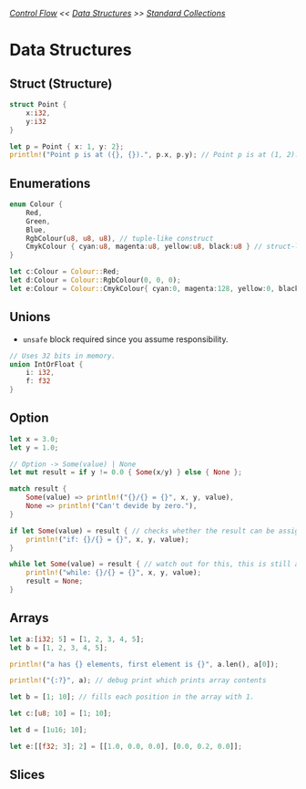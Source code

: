 _[Control Flow](./control-flow.md) << [Data Structures](./data-structures.md) >> [Standard Collections](./standard-collections.md)_

# Data Structures

## Struct (Structure)

```rust
struct Point {
    x:i32,
    y:i32
}

let p = Point { x: 1, y: 2};
println!("Point p is at ({}, {}).", p.x, p.y); // Point p is at (1, 2).
```

## Enumerations

```rust 
enum Colour {
    Red,
    Green,
    Blue,
    RgbColour(u8, u8, u8), // tuple-like construct
    CmykColour { cyan:u8, magenta:u8, yellow:u8, black:u8 } // struct-like construct
}

let c:Colour = Colour::Red;
let d:Colour = Colour::RgbColour(0, 0, 0);
let e:Colour = Colour::CmykColour{ cyan:0, magenta:128, yellow:0, black:0 };
```

## Unions

- `unsafe` block required since you assume responsibility.

```rust
// Uses 32 bits in memory.
union IntOrFloat {
    i: i32,
    f: f32
}
```

## Option<T>

```rust
let x = 3.0;
let y = 1.0;

// Option -> Some(value) | None
let mut result = if y != 0.0 { Some(x/y) } else { None };

match result {
    Some(value) => println!("{}/{} = {}", x, y, value),
    None => println!("Can't devide by zero."),
}

if let Some(value) = result { // checks whether the result can be assigned to Some(x).
    println!("if: {}/{} = {}", x, y, value);
}

while let Some(value) = result { // watch out for this, this is still a while loop.
    println!("while: {}/{} = {}", x, y, value);
    result = None;
}
```

## Arrays

```rust
let a:[i32; 5] = [1, 2, 3, 4, 5];
let b = [1, 2, 3, 4, 5];

println!("a has {} elements, first element is {}", a.len(), a[0]);

println!("{:?}", a); // debug print which prints array contents

let b = [1; 10]; // fills each position in the array with 1.

let c:[u8; 10] = [1; 10];

let d = [1u16; 10];

let e:[[f32; 3]; 2] = [[1.0, 0.0, 0.0], [0.0, 0.2, 0.0]];
```

## Slices

```rust

```